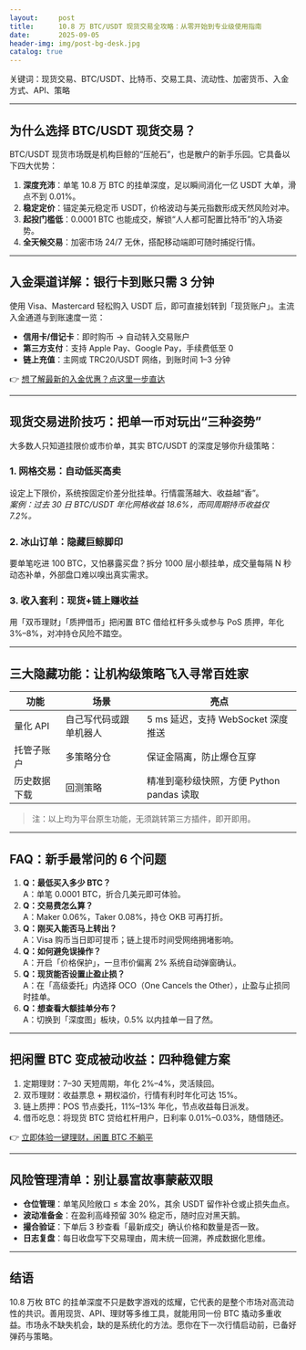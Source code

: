 ```yaml
---
layout:     post
title:      10.8 万 BTC/USDT 现货交易全攻略：从零开始到专业级使用指南
date:       2025-09-05
header-img: img/post-bg-desk.jpg
catalog: true
---
```


关键词：现货交易、BTC/USDT、比特币、交易工具、流动性、加密货币、入金方式、API、策略

---

## 为什么选择 BTC/USDT 现货交易？
BTC/USDT 现货市场既是机构巨鲸的“压舱石”，也是散户的新手乐园。它具备以下四大优势：

1. **深度充沛**：单笔 10.8 万 BTC 的挂单深度，足以瞬间消化一亿 USDT 大单，滑点不到 0.01%。  
2. **稳定定价**：锚定美元稳定币 USDT，价格波动与美元指数形成天然风险对冲。  
3. **起投门槛低**：0.0001 BTC 也能成交，解锁“人人都可配置比特币”的入场姿势。  
4. **全天候交易**：加密市场 24/7 无休，搭配移动端即可随时捕捉行情。

---

## 入金渠道详解：银行卡到账只需 3 分钟
使用 Visa、Mastercard 轻松购入 USDT 后，即可直接划转到「现货账户」。主流入金通道与到账速度一览：

- **信用卡/借记卡**：即时购币 → 自动转入交易账户  
- **第三方支付**：支持 Apple Pay、Google Pay，手续费低至 0  
- **链上充值**：主网或 TRC20/USDT 网络，到账时间 1–3 分钟  

👉 [想了解最新的入金优惠？点这里一步直达](https://okxdog.com/)

---

## 现货交易进阶技巧：把单一币对玩出“三种姿势”
大多数人只知道挂限价或市价单，其实 BTC/USDT 的深度足够你升级策略：

### 1. 网格交易：自动低买高卖
设定上下限价，系统按固定价差分批挂单。行情震荡越大、收益越“香”。  
*案例：过去 30 日 BTC/USDT 年化网格收益 18.6%，而同周期持币收益仅 7.2%。*

### 2. 冰山订单：隐藏巨鲸脚印
要单笔吃进 100 BTC，又怕暴露买盘？拆分 1000 层小额挂单，成交量每隔 N 秒动态补单，外部盘口难以嗅出真实需求。

### 3. 收入套利：现货+链上赚收益
用「双币理财」「质押借币」把闲置 BTC 借给杠杆多头或参与 PoS 质押，年化 3%–8%，对冲持仓风险不踏空。

---

## 三大隐藏功能：让机构级策略飞入寻常百姓家

| 功能 | 场景 | 亮点  
---|---|---  
量化 API | 自己写代码或跟单机器人 | 5 ms 延迟，支持 WebSocket 深度推送  
托管子账户 | 多策略分仓 | 保证金隔离，防止爆仓互穿  
历史数据下载 | 回测策略 | 精准到毫秒级快照，方便 Python pandas 读取  

> 注：以上均为平台原生功能，无须跳转第三方插件，即开即用。

---

## FAQ：新手最常问的 6 个问题

1. **Q：最低买入多少 BTC？**  
   A：单笔 0.0001 BTC，折合几美元即可体验。
2. **Q：交易费怎么算？**  
   A：Maker 0.06%，Taker 0.08%，持仓 OKB 可再打折。
3. **Q：刚买入能否马上转出？**  
   A：Visa 购币当日即可提币；链上提币时间受网络拥堵影响。
4. **Q：如何避免误操作？**  
   A：开启「价格保护」，一旦市价偏离 2% 系统自动弹窗确认。
5. **Q：现货能否设置止盈止损？**  
   A：在「高级委托」内选择 OCO（One Cancels the Other），止盈与止损同时挂单。
6. **Q：想查看大额挂单分布？**  
   A：切换到「深度图」板块，0.5% 以内挂单一目了然。

---

## 把闲置 BTC 变成被动收益：四种稳健方案

1. 定期理财：7–30 天短周期，年化 2%–4%，灵活赎回。  
2. 双币理财：收益票息 + 期权溢价，行情有利时年化可达 15%。  
3. 链上质押：POS 节点委托，11%–13% 年化，节点收益每日派发。  
4. 借币吃息：将现货 BTC 贷给杠杆用户，日利率 0.01%–0.03%，随借随还。

👉 [立即体验一键理财，闲置 BTC 不躺平](https://okxdog.com/)

---

## 风险管理清单：别让暴富故事蒙蔽双眼

- **仓位管理**：单笔风险敞口 ≤ 本金 20%，其余 USDT 留作补仓或止损失血点。  
- **波动准备金**：在盈利高峰预留 30% 稳定币，随时应对黑天鹅。  
- **撮合验证**：下单后 3 秒查看「最新成交」确认价格和数量是否一致。  
- **日志复盘**：每日收盘写下交易理由，周末统一回溯，养成数据化思维。

---

## 结语
10.8 万枚 BTC 的挂单深度不只是数字游戏的炫耀，它代表的是整个市场对高流动性的共识。善用现货、API、理财等多维工具，就能用同一份 BTC 撬动多重收益。市场永不缺失机会，缺的是系统化的方法。愿你在下一次行情启动前，已备好弹药与策略。